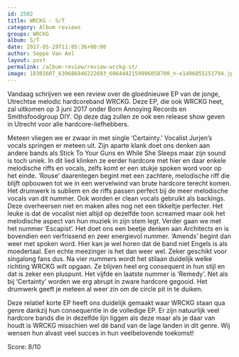 ```yaml
---
id: 2502
title: WRCKG - S/T
category: Album reviews
groups: WRCKG
album: S/T
date: 2017-05-29T11:05:36+00:00
author: Seppe Van Ael
layout: post
permalink: /album-review/review-wrckg-st/
image: 18301607_639686846222693_6064482159996058700_n-e1496055151794.jpg
---
```

Vandaag schrijven we een review over de gloednieuwe EP van de jonge, Utrechtse melodic hardcoreband WRCKG. Deze EP, die ook WRCKG heet, zal uitkomen op 3 juni 2017 onder Born Annoying Records en Smithsfoodgroup DIY. Op deze dag zullen ze ook een release show geven in Utrecht voor alle hardcore-liefhebbers.

Meteen vliegen we er zwaar in met single ‘Certainty.’ Vocalist Jurjen’s vocals springen er meteen uit. Zijn aparte klank doet ons denken aan andere bands als Stick To Your Guns en While She Sleeps maar zijn sound is toch uniek. In dit lied klinken ze eerder hardcore met hier en daar enkele melodische riffs en vocals, zelfs komt er een stukje spoken word voor op het einde. ‘Rouse’ daarentegen begint met een zachtere, melodische riff die blijft opbouwen tot we in een wervelwind van brute hardcore terecht komen. Het drumwerk is subliem en de riffs passen perfect bij de meer melodische vocals van dit nummer. Ook worden er clean vocals gebruikt als backings. Deze overheersen niet en maken alles nog net een tikkeltje perfecter. Het leuke is dat de vocalist niet altijd op dezelfde toon screamed maar ook het melodische aspect van hun muziek in zijn stem legt. Verder gaan we met het nummer ‘Escapist’. Het doet ons een beetje denken aan Architects en is bovendien een verfrissend en zeer energievol nummer. ‘Amends’ begint dan weer met spoken word. Hier kan je wel horen dat de band niet Engels is als moedertaal. Een echte meezinger is het dan weer wel. Zeker geschikt voor singalong fans dus. Na vier nummers wordt het stilaan duidelijk welke richting WRCKG wilt opgaan. Ze blijven heel erg consequent in hun stijl en dat is zeker een pluspunt. Het vijfde en laatste nummer is ‘Remedy’. Net als bij ‘Certainty’ worden we erg abrupt in zware hardcore gegooid. Het drumwerk geeft je meteen al weer zin om de circle pit in te duiken.

Deze relatief korte EP heeft ons duidelijk gemaakt waar WRCKG staan qua genre dankzij hun consequentie in de volledige EP. Er zijn natuurlijk veel hardcore bands die in dezelfde lijn liggen als deze maar als je daar van houdt is WRCKG misschien wel dé band van de lage landen in dit genre. Wij wensen hun alvast veel succes in hun veelbelovende toekomst!

Score: 8/10

&nbsp;